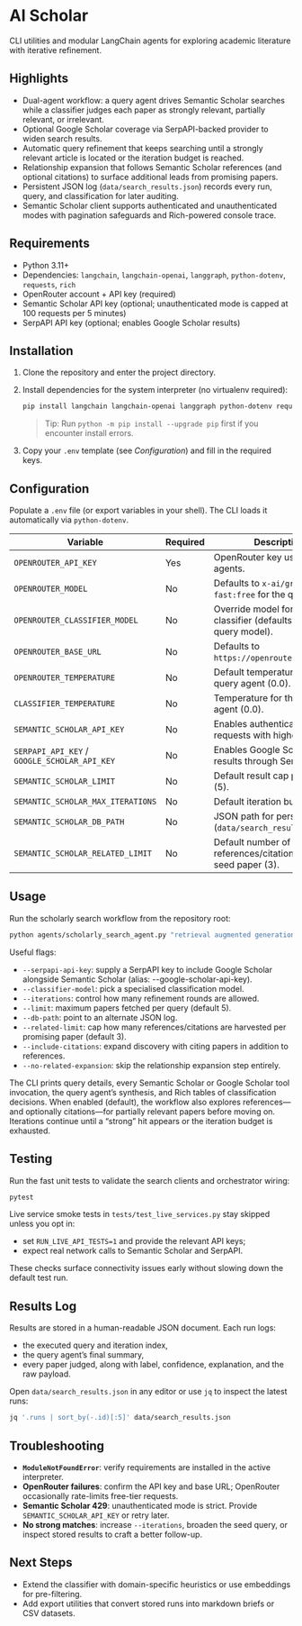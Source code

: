 # AI Scholar

CLI utilities and modular LangChain agents for exploring academic literature with iterative refinement.

## Highlights
- Dual-agent workflow: a query agent drives Semantic Scholar searches while a classifier judges each paper as strongly relevant, partially relevant, or irrelevant.
- Optional Google Scholar coverage via SerpAPI-backed provider to widen search results.
- Automatic query refinement that keeps searching until a strongly relevant article is located or the iteration budget is reached.
- Relationship expansion that follows Semantic Scholar references (and optional citations) to surface additional leads from promising papers.
- Persistent JSON log (`data/search_results.json`) records every run, query, and classification for later auditing.
- Semantic Scholar client supports authenticated and unauthenticated modes with pagination safeguards and Rich-powered console trace.

## Requirements
- Python 3.11+
- Dependencies: `langchain`, `langchain-openai`, `langgraph`, `python-dotenv`, `requests`, `rich`
- OpenRouter account + API key (required)
- Semantic Scholar API key (optional; unauthenticated mode is capped at 100 requests per 5 minutes)
- SerpAPI API key (optional; enables Google Scholar results)

## Installation
1. Clone the repository and enter the project directory.
2. Install dependencies for the system interpreter (no virtualenv required):

   ```bash
   pip install langchain langchain-openai langgraph python-dotenv requests rich
   ```

   > Tip: Run `python -m pip install --upgrade pip` first if you encounter install errors.
3. Copy your `.env` template (see *Configuration*) and fill in the required keys.

## Configuration
Populate a `.env` file (or export variables in your shell). The CLI loads it automatically via `python-dotenv`.

| Variable | Required | Description |
| --- | --- | --- |
| `OPENROUTER_API_KEY` | Yes | OpenRouter key used by both agents.
| `OPENROUTER_MODEL` | No | Defaults to `x-ai/grok-4-fast:free` for the query agent.
| `OPENROUTER_CLASSIFIER_MODEL` | No | Override model for the classifier (defaults to the query model).
| `OPENROUTER_BASE_URL` | No | Defaults to `https://openrouter.ai/api/v1`.
| `OPENROUTER_TEMPERATURE` | No | Default temperature for the query agent (0.0).
| `CLASSIFIER_TEMPERATURE` | No | Temperature for the classifier agent (0.0).
| `SEMANTIC_SCHOLAR_API_KEY` | No | Enables authenticated requests with higher limits.
| `SERPAPI_API_KEY` / `GOOGLE_SCHOLAR_API_KEY` | No | Enables Google Scholar results through SerpAPI.
| `SEMANTIC_SCHOLAR_LIMIT` | No | Default result cap per query (5).
| `SEMANTIC_SCHOLAR_MAX_ITERATIONS` | No | Default iteration budget (3).
| `SEMANTIC_SCHOLAR_DB_PATH` | No | JSON path for persistence (`data/search_results.json`).
| `SEMANTIC_SCHOLAR_RELATED_LIMIT` | No | Default number of references/citations pulled per seed paper (3).

## Usage
Run the scholarly search workflow from the repository root:

```bash
python agents/scholarly_search_agent.py "retrieval augmented generation"
```

Useful flags:
- `--serpapi-api-key`: supply a SerpAPI key to include Google Scholar alongside Semantic Scholar (alias: --google-scholar-api-key).
- `--classifier-model`: pick a specialised classification model.
- `--iterations`: control how many refinement rounds are allowed.
- `--limit`: maximum papers fetched per query (default 5).
- `--db-path`: point to an alternate JSON log.
- `--related-limit`: cap how many references/citations are harvested per promising paper (default 3).
- `--include-citations`: expand discovery with citing papers in addition to references.
- `--no-related-expansion`: skip the relationship expansion step entirely.

The CLI prints query details, every Semantic Scholar or Google Scholar tool invocation, the query agent’s synthesis, and Rich tables of classification decisions. When enabled (default), the workflow also explores references—and optionally citations—for partially relevant papers before moving on. Iterations continue until a “strong” hit appears or the iteration budget is exhausted.

## Testing
Run the fast unit tests to validate the search clients and orchestrator wiring:

```bash
pytest
```

Live service smoke tests in `tests/test_live_services.py` stay skipped unless you opt in:
- set `RUN_LIVE_API_TESTS=1` and provide the relevant API keys;
- expect real network calls to Semantic Scholar and SerpAPI.

These checks surface connectivity issues early without slowing down the default test run.

## Results Log
Results are stored in a human-readable JSON document. Each run logs:
- the executed query and iteration index,
- the query agent’s final summary,
- every paper judged, along with label, confidence, explanation, and the raw payload.

Open `data/search_results.json` in any editor or use `jq` to inspect the latest runs:

```bash
jq '.runs | sort_by(-.id)[:5]' data/search_results.json
```

## Troubleshooting
- **`ModuleNotFoundError`**: verify requirements are installed in the active interpreter.
- **OpenRouter failures**: confirm the API key and base URL; OpenRouter occasionally rate-limits free-tier requests.
- **Semantic Scholar 429**: unauthenticated mode is strict. Provide `SEMANTIC_SCHOLAR_API_KEY` or retry later.
- **No strong matches**: increase `--iterations`, broaden the seed query, or inspect stored results to craft a better follow-up.

## Next Steps
- Extend the classifier with domain-specific heuristics or use embeddings for pre-filtering.
- Add export utilities that convert stored runs into markdown briefs or CSV datasets.
